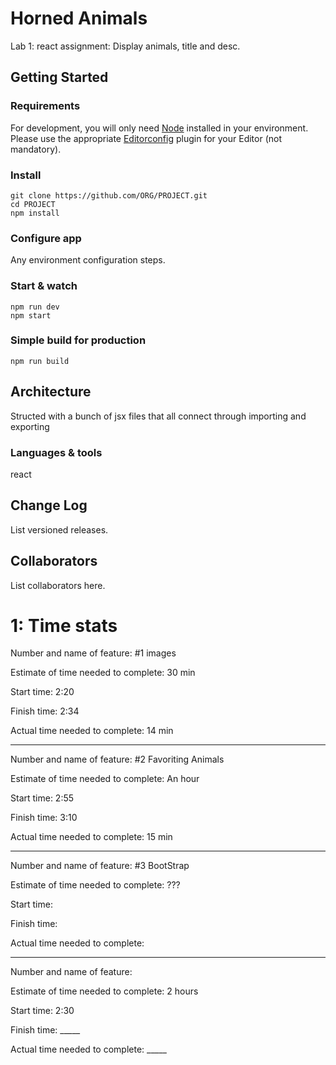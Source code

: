 # Horned Animals

Lab 1: react assignment: Display animals, title and desc.

## Getting Started

### Requirements

For development, you will only need [Node](http://nodejs.org/) installed in your environment.
Please use the appropriate [Editorconfig](http://editorconfig.org/) plugin for your Editor (not mandatory).

### Install

    git clone https://github.com/ORG/PROJECT.git
    cd PROJECT
    npm install

### Configure app

Any environment configuration steps.

### Start & watch

    npm run dev
    npm start

### Simple build for production

    npm run build

## Architecture

Structed with a bunch of jsx files that all connect through importing and exporting 

### Languages & tools

react

## Change Log

List versioned releases.

## Collaborators

List collaborators here.

 # 1: Time stats
 Number and name of feature: #1 images

Estimate of time needed to complete: 30 min

Start time: 2:20

Finish time: 2:34

Actual time needed to complete: 14 min

---

 Number and name of feature: #2 Favoriting Animals

Estimate of time needed to complete: An hour

Start time: 2:55

Finish time: 3:10

Actual time needed to complete: 15 min

---

 Number and name of feature: #3 BootStrap

Estimate of time needed to complete: ???

Start time:

Finish time:

Actual time needed to complete:

---

Number and name of feature:

Estimate of time needed to complete: 2 hours

Start time: 2:30

Finish time: _____

Actual time needed to complete: _____

